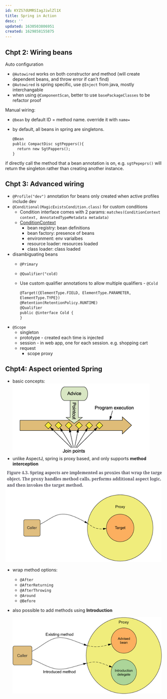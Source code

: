 ```yaml
---
id: KYZS7dUMRSIagJiwlZl1X
title: Spring in Action
desc: ''
updated: 1630503806951
created: 1629858155875
---
```


## Chpt 2: Wiring beans

Auto configuration
- `@Autowired` works on both constructor and method (will create dependent beans, and throw error if can't find)
- `@Autowired` is spring specific, use `@Inject` from java, mostly interchangable 
- when using `@ComponentScan`, better to use `basePackageClasses` to be refactor proof

Manual wiring:
- `@bean` by default ID = method name. override it with `name=`
- by default, all beans in spring are singletons.
  
  ```
  @Bean
  public CompactDisc sgtPeppers(){
    return new SgtPappers();
  }
  ```
 
 if directly call the method that a bean annotation is on, e.g. `sgtPepeprs()` will return the singleton rather than creating another instance. 

 ## Chpt 3: Advanced wiring

- `@Profile("dev")` annotation for beans only created when active profiles include dev
- `@Conditional(MagicExistsCondition.class)` for custom conditions 
  -  Condition interface comes with 2 params: `matches(ConditionContext context, AnnotatedTypeMetadata metadata)`
  - [ConditionContext](https://docs.spring.io/spring-framework/docs/current/javadoc-api/org/springframework/context/annotation/ConditionContext.html)
    - bean registry: bean definitions
    - bean factory: presence of beans
    - environment: env varialbes
    - resource loader: resources loaded
    - class loader: class loaded 
- disambiguating beans
  - `@Primary`
  - `@Qualifier("cold)`
  - Use custom qualifier annotations to allow multiple qualifiers - `@Cold` 
    
    ```
    @Target({ElementType.FIELD, ElementType.PARAMETER, ElementType.TYPE})
    @Retention(RetentionPolicy.RUNTIME)
    @Qualifier
    public @interface Cold {
    }
    ```
- `@Scope`
  - singleton
  - prototype - created each time is injected 
  - session - in web app, one for each session. e.g. shopping cart 
  - request 
    - scope proxy 
   
    
## Chpt4: Aspect oriented Spring

- basic concepts:
  ![](/assets/images/2021-08-31-20-04-25.png)
- unlike AspectJ, spring is proxy based, and only supports **method interception**

 ![](/assets/images/2021-08-31-20-05-48.png)

- wrap method options:
  - `@After`
  - `@AfterReturning`
  - `@AfterThrowing`	
  - `@Around`	
  - `@Before`	
- also possible to add methods using **Introduction**

  ![](/assets/images/2021-09-01-09-26-38.png)

